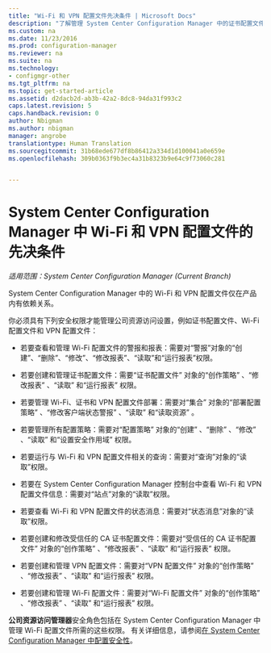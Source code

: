 ```yaml
---
title: "Wi-Fi 和 VPN 配置文件先决条件 | Microsoft Docs"
description: "了解管理 System Center Configuration Manager 中的证书配置文件、Wi-Fi 配置文件和 VPN 配置文件所需的安全权限。"
ms.custom: na
ms.date: 11/23/2016
ms.prod: configuration-manager
ms.reviewer: na
ms.suite: na
ms.technology:
- configmgr-other
ms.tgt_pltfrm: na
ms.topic: get-started-article
ms.assetid: d2dacb2d-ab3b-42a2-8dc8-94da31f993c2
caps.latest.revision: 5
caps.handback.revision: 0
author: Nbigman
ms.author: nbigman
manager: angrobe
translationtype: Human Translation
ms.sourcegitcommit: 31b68ede677df8b86412a334d1d100041a0e659e
ms.openlocfilehash: 309b0363f9b3ec4a31b8323b9e64c9f73060c281


---
```

# <a name="prerequisites-for-wi-fi-and-vpn-profiles-in-system-center-configuration-manager"></a>System Center Configuration Manager 中 Wi-Fi 和 VPN 配置文件的先决条件

*适用范围：System Center Configuration Manager (Current Branch)*

System Center Configuration Manager 中的 Wi-Fi 和 VPN 配置文件仅在产品内有依赖关系。  

 你必须具有下列安全权限才能管理公司资源访问设置，例如证书配置文件、Wi-Fi 配置文件和 VPN 配置文件：  

-   若要查看和管理 Wi-Fi 配置文件的警报和报表：需要对“警报”对象的“创建”、“删除”、“修改”、“修改报表”、“读取”和“运行报表”权限。  

-   若要创建和管理证书配置文件：需要“证书配置文件” 对象的“创作策略” 、“修改报表” 、“读取”  和“运行报表”  权限。  

-   若要管理 Wi-Fi、证书和 VPN 配置文件部署：需要对“集合” 对象的“部署配置策略” 、“修改客户端状态警报” 、“读取”  和“读取资源”  。  

-   若要管理所有配置策略：需要对“配置策略” 对象的“创建” 、“删除” 、“修改” 、“读取”  和“设置安全作用域”  权限。  

-   若要运行与 Wi-Fi 和 VPN 配置文件相关的查询：需要对“查询”对象的“读取”权限。  

-   若要在 System Center Configuration Manager 控制台中查看 Wi-Fi 和 VPN 配置文件信息：需要对“站点”对象的“读取”权限。  

-   若要查看 Wi-Fi 和 VPN 配置文件的状态消息：需要对“状态消息”对象的“读取”权限。  

-   若要创建和修改受信任的 CA 证书配置文件：需要对“受信任的 CA 证书配置文件” 对象的“创作策略” 、“修改报表” 、“读取”  和“运行报表”  权限。  

-   若要创建和管理 VPN 配置文件：需要对“VPN 配置文件” 对象的“创作策略” 、“修改报表” 、“读取”  和“运行报表”  权限。  

-   若要创建和管理 Wi-Fi 配置文件：需要对“Wi-Fi 配置文件” 对象的“创作策略” 、“修改报表” 、“读取”  和“运行报表”  权限。  

 **公司资源访问管理器**安全角色包括在 System Center Configuration Manager 中管理 Wi-Fi 配置文件所需的这些权限。 有关详细信息，请参阅[在 System Center Configuration Manager 中配置安全性](../../core/plan-design/security/configure-security.md)。



<!--HONumber=Dec16_HO3-->


